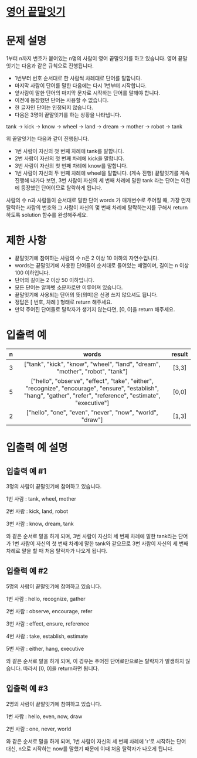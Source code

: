 # [영어 끝말잇기](https://school.programmers.co.kr/learn/courses/30/lessons/12981)
# 문제 설명
1부터 n까지 번호가 붙어있는 n명의 사람이 영어 끝말잇기를 하고 있습니다. 영어 끝말잇기는 다음과 같은 규칙으로 진행됩니다.

* 1번부터 번호 순서대로 한 사람씩 차례대로 단어를 말합니다.
* 마지막 사람이 단어를 말한 다음에는 다시 1번부터 시작합니다.
* 앞사람이 말한 단어의 마지막 문자로 시작하는 단어를 말해야 합니다.
* 이전에 등장했던 단어는 사용할 수 없습니다.
* 한 글자인 단어는 인정되지 않습니다.
* 다음은 3명이 끝말잇기를 하는 상황을 나타냅니다.

tank → kick → know → wheel → land → dream → mother → robot → tank

위 끝말잇기는 다음과 같이 진행됩니다.

* 1번 사람이 자신의 첫 번째 차례에 tank를 말합니다.
* 2번 사람이 자신의 첫 번째 차례에 kick을 말합니다.
* 3번 사람이 자신의 첫 번째 차례에 know를 말합니다.
* 1번 사람이 자신의 두 번째 차례에 wheel을 말합니다.
(계속 진행)
끝말잇기를 계속 진행해 나가다 보면, 3번 사람이 자신의 세 번째 차례에 말한 tank 라는 단어는 이전에 등장했던 단어이므로 탈락하게 됩니다.

사람의 수 n과 사람들이 순서대로 말한 단어 words 가 매개변수로 주어질 때, 가장 먼저 탈락하는 사람의 번호와 그 사람이 자신의 몇 번째 차례에 탈락하는지를 구해서 return 하도록 solution 함수를 완성해주세요.

# 제한 사항
* 끝말잇기에 참여하는 사람의 수 n은 2 이상 10 이하의 자연수입니다.
* words는 끝말잇기에 사용한 단어들이 순서대로 들어있는 배열이며, 길이는 n 이상 100 이하입니다.
* 단어의 길이는 2 이상 50 이하입니다.
* 모든 단어는 알파벳 소문자로만 이루어져 있습니다.
* 끝말잇기에 사용되는 단어의 뜻(의미)은 신경 쓰지 않으셔도 됩니다.
* 정답은 [ 번호, 차례 ] 형태로 return 해주세요.
* 만약 주어진 단어들로 탈락자가 생기지 않는다면, [0, 0]을 return 해주세요.
# 입출력 예
n	| words	|result
:---:|:---:|:---:|
3	|["tank", "kick", "know", "wheel", "land", "dream", "mother", "robot", "tank"]|	[3,3]
5	|["hello", "observe", "effect", "take", "either", "recognize", "encourage", "ensure", "establish", "hang", "gather", "refer", "reference", "estimate", "executive"]|	[0,0]
2	|["hello", "one", "even", "never", "now", "world", "draw"]|	[1,3]
# 입출력 예 설명

## 입출력 예 #1
3명의 사람이 끝말잇기에 참여하고 있습니다.

1번 사람 : tank, wheel, mother

2번 사람 : kick, land, robot

3번 사람 : know, dream, tank

와 같은 순서로 말을 하게 되며, 3번 사람이 자신의 세 번째 차례에 말한 tank라는 단어가 1번 사람이 자신의 첫 번째 차례에 말한 tank와 같으므로 3번 사람이 자신의 세 번째 차례로 말을 할 때 처음 탈락자가 나오게 됩니다.

## 입출력 예 #2

5명의 사람이 끝말잇기에 참여하고 있습니다.

1번 사람 : hello, recognize, gather

2번 사람 : observe, encourage, refer

3번 사람 : effect, ensure, reference

4번 사람 : take, establish, estimate

5번 사람 : either, hang, executive

와 같은 순서로 말을 하게 되며, 이 경우는 주어진 단어로만으로는 탈락자가 발생하지 않습니다. 따라서 [0, 0]을 return하면 됩니다.

## 입출력 예 #3
2명의 사람이 끝말잇기에 참여하고 있습니다.

1번 사람 : hello, even, now, draw

2번 사람 : one, never, world

와 같은 순서로 말을 하게 되며, 1번 사람이 자신의 세 번째 차례에 'r'로 시작하는 단어 대신, n으로 시작하는 now를 말했기 때문에 이때 처음 탈락자가 나오게 됩니다.